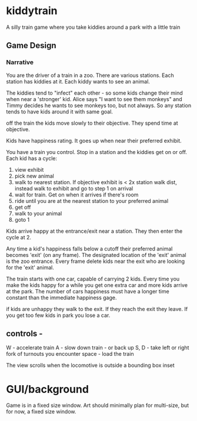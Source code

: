 # kiddytrain
A silly train game where you take kiddies around a park with a little train

## Game Design

### Narrative

You are the driver of a train in a zoo. There are various stations. Each station has kiddies at it. Each kiddy wants to see an animal. 

The kiddies tend to "infect" each other - so some kids change their mind when near a 'stronger' kid. Alice says "I want to see them monkeys" and Timmy decides
he wants to see monkeys too, but not always.  So any station tends to have
kids around it with same goal.

off the train the kids move slowly to their objective. They spend time at objective.

Kids have happiness rating. It goes up when near their preferred exhibit.

You have a train you control. Stop in a station and the kiddies get on or off.
Each kid has a cycle:
1. view exhibit
2. pick new animal
3. walk to nearest station. If objective exhibit is < 2x station walk dist, instead walk to exhibit and go to step 1 on arrival
4. wait for train. Get on when it arrives if there's room
5. ride until you are at the nearest station to your preferred animal
6. get off
7. walk to your animal
8. goto 1

Kids arrive happy at the entrance/exit near a station. They then enter the cycle at 2.

Any time a kid's happiness falls below a cutoff their preferred animal becomes 'exit' (on any frame). The designated location of the 'exit' animal is the zoo entrance. Every frame delete kids near the exit who are looking for the 'exit' animal.

The train starts with one car, capable of carrying 2 kids. Every time you make the kids happy for a while you get one extra car and more kids arrive at the park. The number of cars happiness must have a longer time constant than the immediate happiness gage.

if kids are unhappy they walk to the exit. If they reach the exit they leave. If you get too few kids in park you lose a car.

## controls - 
W  -  accelerate train
A - slow down train - or back up
S, D - take left or right fork of turnouts you encounter
space - load the train

The view scrolls when the locomotive is outside a bounding box inset

# GUI/background

Game is in a fixed size window. Art should minimally plan for multi-size,
but for now, a fixed size window.







